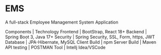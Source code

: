 # EMS
A full-stack Employee Management System Application

Components | Technology
Frontend | BootStrap, React 18+
Backend	| Spring Boot 3, Java 17+
Security | Spring Security, SSL, Form, https, JWT
Database | JPA-Hibernate, MySQL
Client Build | npm
Server Build | Maven
API testing	| POSTMAN
Tool | Intellj Idea/VSCode
